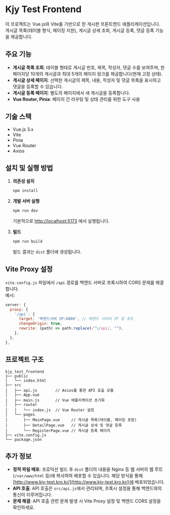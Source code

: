 # Kjy Test Frontend

이 프로젝트는 Vue.js와 Vite를 기반으로 한 게시판 프론트엔드 애플리케이션입니다.  
게시글 목록(테이블 형식, 페이징 지원), 게시글 상세 조회, 게시글 등록, 댓글 등록 기능을 제공합니다.

## 주요 기능

- **게시글 목록 조회**: 테이블 형태로 게시글 번호, 제목, 작성자, 댓글 수를 보여주며, 한 페이지당 10개의 게시글과 최대 5개의 페이지 링크를 제공합니다(현재 고정 상태).
- **게시글 상세 페이지**: 선택한 게시글의 제목, 내용, 작성자 및 댓글 목록을 표시하고 댓글을 등록할 수 있습니다.
- **게시글 등록 페이지**: 별도의 페이지에서 새 게시글을 등록합니다.
- **Vue Router, Pinia**: 페이지 간 라우팅 및 상태 관리를 위한 도구 사용

## 기술 스택

- Vue.js 3.x
- Vite
- Pinia
- Vue Router
- Axios

## 설치 및 실행 방법

1. **의존성 설치**
   ```bash
   npm install
   ```

2. **개발 서버 실행**
   ```bash
   npm run dev
   ```
   기본적으로 [http://localhost:5173](http://localhost:5173) 에서 실행됩니다.

3. **빌드**
   ```bash
   npm run build
   ```
   빌드 결과는 `dist` 폴더에 생성됩니다.

## Vite Proxy 설정

`vite.config.js` 파일에서 `/api` 경로를 백엔드 서버로 프록시하여 CORS 문제를 해결합니다.  
예시:
```js
server: {
  proxy: {
    '/api': {
      target: '백엔드서버 IP:8080', // 백엔드 서버의 IP 및 포트
      changeOrigin: true,
      rewrite: (path) => path.replace(/^\/api/, ""),
    },
  },
},
```

## 프로젝트 구조

```
kjy_test_frontend
├── public
│   └── index.html
├── src
│   ├── api.js        // Axios를 통한 API 호출 모듈
│   ├── App.vue
│   ├── main.js       // Vue 애플리케이션 초기화
│   ├── router
│   │   └── index.js  // Vue Router 설정
│   └── pages
│       ├── MainPage.vue     // 게시글 목록(테이블, 페이징 포함)
│       ├── DetailPage.vue   // 게시글 상세 및 댓글 등록
│       └── RegisterPage.vue // 게시글 등록 페이지
├── vite.config.js
└── package.json
```

## 추가 정보

- **정적 파일 배포**: 프로덕션 빌드 후 `dist` 폴더의 내용을 Nginx 등 웹 서버의 웹 루트(`/var/www/html` 등)에 복사하여 배포할 수 있습니다.
해당 방식을 통해 [http://www.kjy-test.kro.kr/](http://www.kjy-test.kro.kr/)에 배포되었습니다.
- **API 호출**: API 호출은 `src/api.js`에서 관리되며, 프록시 설정을 통해 백엔드와의 통신이 이루어집니다.
- **문제 해결**: API 호출 관련 문제 발생 시 Vite Proxy 설정 및 백엔드 CORS 설정을 확인하세요.
